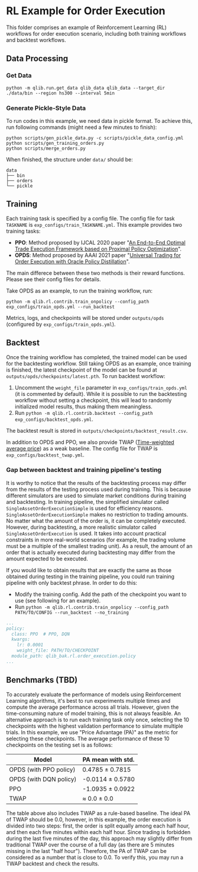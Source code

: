 # RL Example for Order Execution

This folder comprises an example of Reinforcement Learning (RL) workflows for order execution scenario, including both training workflows and backtest workflows.

## Data Processing

### Get Data

```
python -m qlib.run.get_data qlib_data qlib_data --target_dir ./data/bin --region hs300 --interval 5min
```

### Generate Pickle-Style Data

To run codes in this example, we need data in pickle format. To achieve this, run following commands (might need a few minutes to finish):

[//]: # (TODO: Instead of dumping dataframe with different format &#40;like `_gen_dataset` and `_gen_day_dataset` in `qlib/contrib/data/highfreq_provider.py`&#41;, we encourage to implement different subclass of `Dataset` and `DataHandler`. This will keep the workflow cleaner and interfaces more consistent, and move all the complexity to the subclass.)

```
python scripts/gen_pickle_data.py -c scripts/pickle_data_config.yml
python scripts/gen_training_orders.py
python scripts/merge_orders.py
```

When finished, the structure under `data/` should be:

```
data
├── bin
├── orders
└── pickle
```

## Training

Each training task is specified by a config file. The config file for task `TASKNAME` is `exp_configs/train_TASKNAME.yml`. This example provides two training tasks:

- **PPO**: Method proposed by IJCAL 2020 paper "[An End-to-End Optimal Trade Execution Framework based on Proximal Policy Optimization](https://www.ijcai.org/proceedings/2020/0627.pdf)".
- **OPDS**: Method proposed by AAAI 2021 paper "[Universal Trading for Order Execution with Oracle Policy Distillation](https://arxiv.org/abs/2103.10860)".

The main differece between these two methods is their reward functions. Please see their config files for details.

Take OPDS as an example, to run the training workflow, run:

```
python -m qlib.rl.contrib.train_onpolicy --config_path exp_configs/train_opds.yml --run_backtest
```

Metrics, logs, and checkpoints will be stored under `outputs/opds` (configured by `exp_configs/train_opds.yml`). 

## Backtest

Once the training workflow has completed, the trained model can be used for the backtesting workflow. Still taking OPDS as an example, once training is finished, the latest checkpoint of the model can be found at `outputs/opds/checkpoints/latest.pth`. To run backtest workflow:

1. Uncomment the `weight_file` parameter in `exp_configs/train_opds.yml` (it is commented by default). While it is possible to run the backtesting workflow without setting a checkpoint, this will lead to randomly initialized model results, thus making them meaningless.
2. Run `python -m qlib.rl.contrib.backtest --config_path exp_configs/backtest_opds.yml`.

The backtest result is stored in `outputs/checkpoints/backtest_result.csv`.

In addition to OPDS and PPO, we also provide TWAP ([Time-weighted average price](https://en.wikipedia.org/wiki/Time-weighted_average_price)) as a weak baseline. The config file for TWAP is `exp_configs/backtest_twap.yml`.

### Gap between backtest and training pipeline's testing

It is worthy to notice that the results of the backtesting process may differ from the results of the testing process used during training.
This is because different simulators are used to simulate market conditions during training and backtesting.
In training pipeline, the simplified simulator called `SingleAssetOrderExecutionSimple` is used for efficiency reasons. 
`SingleAssetOrderExecutionSimple` makes no restriction to trading amounts. 
No matter what the amount of the order is, it can be completely executed.
However, during backtesting, a more realistic simulator called `SingleAssetOrderExecution` is used. 
It takes into account practical constraints in more real-world scenarios (for example, the trading volume must be a multiple of the smallest trading unit).
As a result, the amount of an order that is actually executed during backtesting may differ from the amount expected to be executed.

If you would like to obtain results that are exactly the same as those obtained during testing in the training pipeline, you could run training pipeline with only backtest phrase.
In order to do this:
- Modify the training config. Add the path of the checkpoint you want to use (see following for an example).
- Run `python -m qlib.rl.contrib.train_onpolicy --config_path PATH/TO/CONFIG --run_backtest --no_training`

```yaml
...
policy:
  class: PPO  # PPO, DQN
  kwargs:
    lr: 0.0001
    weight_file: PATH/TO/CHECKPOINT
  module_path: qlib_bak.rl.order_execution.policy
...
```

## Benchmarks (TBD)

To accurately evaluate the performance of models using Reinforcement Learning algorithms, it's best to run experiments multiple times and compute the average performance across all trials. However, given the time-consuming nature of model training, this is not always feasible. An alternative approach is to run each training task only once, selecting the 10 checkpoints with the highest validation performance to simulate multiple trials. In this example, we use "Price Advantage (PA)" as the metric for selecting these checkpoints. The average performance of these 10 checkpoints on the testing set is as follows:

| **Model**                   | **PA mean with std.** |
|-----------------------------|-----------------------|
| OPDS (with PPO policy)      |  0.4785 ± 0.7815      |
| OPDS (with DQN policy)      | -0.0114 ± 0.5780      |
| PPO                         | -1.0935 ± 0.0922      |
| TWAP                        |   ≈ 0.0 ± 0.0         |

The table above also includes TWAP as a rule-based baseline. The ideal PA of TWAP should be 0.0, however, in this example, the order execution is divided into two steps: first, the order is split equally among each half hour, and then each five minutes within each half hour. Since trading is forbidden during the last five minutes of the day, this approach may slightly differ from traditional TWAP over the course of a full day (as there are 5 minutes missing in the last "half hour"). Therefore, the PA of TWAP can be considered as a number that is close to 0.0. To verify this, you may run a TWAP backtest and check the results.
